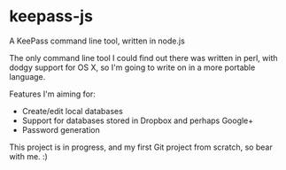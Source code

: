 keepass-js
==========

A KeePass command line tool, written in node.js

The only command line tool I could find out there was written in perl, with dodgy support for OS X, so I'm going to write on in a more portable language.

Features I'm aiming for:
- Create/edit local databases
- Support for databases stored in Dropbox and perhaps Google+
- Password generation

This project is in progress, and my first Git project from scratch, so bear with me. :)
